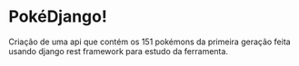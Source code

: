 # PokéDjango!
Criação de uma api que contém os 151 pokémons da primeira geração feita usando django rest framework para estudo da ferramenta.

